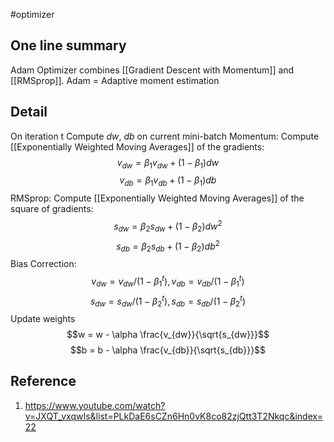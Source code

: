 #optimizer 
## One line summary
Adam Optimizer combines [[Gradient Descent with Momentum]] and [[RMSprop]].
Adam = Adaptive moment estimation

## Detail
On iteration t
	Compute $dw$, $db$ on current mini-batch
	Momentum: Compute [[Exponentially Weighted Moving Averages]] of the gradients: $$v_{dw} = \beta_1 v_{dw} + (1-\beta_1)dw$$$$v_{db} = \beta_1 v_{db} + (1-\beta_1)db$$RMSprop: Compute [[Exponentially Weighted Moving Averages]] of the square of gradients:$$s_{dw} = \beta_2 s_{dw} + (1-\beta_2)dw^2$$$$s_{db} = \beta_2 s_{db} + (1-\beta_2)db^2$$
	Bias Correction:
	$$v_{dw} = v_{dw} /(1-\beta_1^t), v_{db} = v_{db} /(1-\beta_1^t)$$
	$$s_{dw} = s_{dw} /(1-\beta_2^t), s_{db} = s_{db} /(1-\beta_2^t)$$
	Update weights
	$$w = w - \alpha \frac{v_{dw}}{\sqrt{s_{dw}}}$$
	$$b = b - \alpha \frac{v_{db}}{\sqrt{s_{db}}}$$
## Reference
1. https://www.youtube.com/watch?v=JXQT_vxqwIs&list=PLkDaE6sCZn6Hn0vK8co82zjQtt3T2Nkqc&index=22